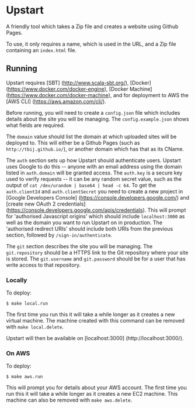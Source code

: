 Upstart
=======

A friendly tool which takes a Zip file and creates a website using Github Pages.

To use, it only requires a name, which is used in the URL, and a Zip file containing an `index.html` file.


Running
-------

Upstart requires [SBT] (http://www.scala-sbt.org/), [Docker] (https://www.docker.com/docker-engine), [Docker Machine] (https://www.docker.com/docker-machine), and for deployment to AWS the [AWS CLI] (https://aws.amazon.com/cli/).

Before running, you will need to create a `config.json` file which includes details about the site you will be managing. The `config.example.json` shows what fields are required.

The `domain` value should list the domain at which uploaded sites will be deployed to. This will either be a Github Pages (such as `http://tbij.github.io/`), or another domain which has that as its CName.

The `auth` section sets up how Upstart should authenticate users. Upstart uses Google to do this -- anyone with an email address using the domain listed in `auth.domain` will be granted access. The `auth.key` is a secure key used to verify requests -- it can be any random secret value, such as the output of `cat /dev/urandom | base64 | head -c 64`. To get the `auth.clientId` and `auth.clientSecret` you need to create a new project in [Google Developers Console] (https://console.developers.google.com/) and [create new OAuth 2 credentials] (https://console.developers.google.com/apis/credentials). This will prompt for 'authorised Javascript origins' which should include `localhost:3000` as well as the domain you want to run Upstart on in production. The 'authorised redirect URIs' should include both URIs from the previous section, followed by `/sign-in/authenticate`.

The `git` section describes the site you will be managing. The `git.repository` should be a HTTPS link to the Git repository where your site is stored. The `git.username` and `git.password` should be for a user that has write access to that repository.

### Locally

To deploy:

	$ make local.run

The first time you run this it will take a while longer as it creates a new virtual machine. The machine created with this command can be removed with `make local.delete`.

Upstart will then be available on [localhost:3000] (http://localhost:3000/).

### On AWS

To deploy:

	$ make aws.run

This will prompt you for details about your AWS account. The first time you run this it will take a while longer as it creates a new EC2 machine. This machine can also be removed with `make aws.delete`.
